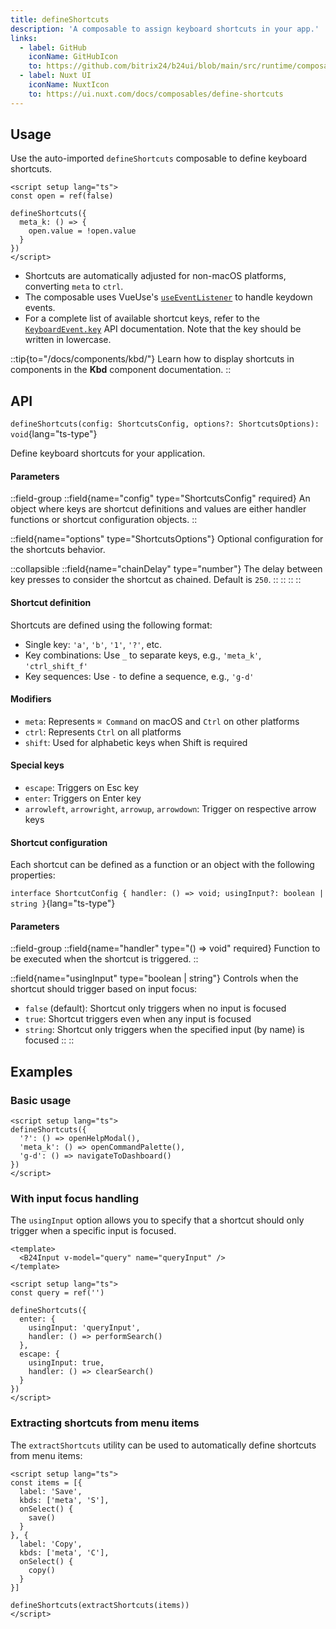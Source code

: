 ```yaml
---
title: defineShortcuts
description: 'A composable to assign keyboard shortcuts in your app.'
links:
  - label: GitHub
    iconName: GitHubIcon
    to: https://github.com/bitrix24/b24ui/blob/main/src/runtime/composables/defineShortcuts.ts
  - label: Nuxt UI
    iconName: NuxtIcon
    to: https://ui.nuxt.com/docs/composables/define-shortcuts
---
```


## Usage

Use the auto-imported `defineShortcuts` composable to define keyboard shortcuts.

```vue
<script setup lang="ts">
const open = ref(false)

defineShortcuts({
  meta_k: () => {
    open.value = !open.value
  }
})
</script>
```

- Shortcuts are automatically adjusted for non-macOS platforms, converting `meta` to `ctrl`.
- The composable uses VueUse's [`useEventListener`](https://vueuse.org/core/useEventListener/) to handle keydown events.
- For a complete list of available shortcut keys, refer to the [`KeyboardEvent.key`](https://developer.mozilla.org/en-US/docs/Web/API/UI_Events/Keyboard_event_key_values) API documentation. Note that the key should be written in lowercase.

::tip{to="/docs/components/kbd/"}
Learn how to display shortcuts in components in the **Kbd** component documentation.
::

## API

`defineShortcuts(config: ShortcutsConfig, options?: ShortcutsOptions): void`{lang="ts-type"}

Define keyboard shortcuts for your application.

#### Parameters

::field-group
  ::field{name="config" type="ShortcutsConfig" required}
  An object where keys are shortcut definitions and values are either handler functions or shortcut configuration objects.
  ::

  ::field{name="options" type="ShortcutsOptions"}
  Optional configuration for the shortcuts behavior.

  ::collapsible
    ::field{name="chainDelay" type="number"}
    The delay between key presses to consider the shortcut as chained. Default is `250`.
    ::
  ::
  ::
::

#### Shortcut definition

Shortcuts are defined using the following format:

- Single key: `'a'`, `'b'`, `'1'`, `'?'`, etc.
- Key combinations: Use `_` to separate keys, e.g., `'meta_k'`, `'ctrl_shift_f'`
- Key sequences: Use `-` to define a sequence, e.g., `'g-d'`

#### Modifiers

- `meta`: Represents `⌘ Command` on macOS and `Ctrl` on other platforms
- `ctrl`: Represents `Ctrl` on all platforms
- `shift`: Used for alphabetic keys when Shift is required

#### Special keys

- `escape`: Triggers on Esc key
- `enter`: Triggers on Enter key
- `arrowleft`, `arrowright`, `arrowup`, `arrowdown`: Trigger on respective arrow keys

#### Shortcut configuration

Each shortcut can be defined as a function or an object with the following properties:

`interface ShortcutConfig { handler: () => void; usingInput?: boolean | string }`{lang="ts-type"}

#### Parameters

::field-group
  ::field{name="handler" type="() => void" required}
  Function to be executed when the shortcut is triggered.
  ::

  ::field{name="usingInput" type="boolean | string"}
  Controls when the shortcut should trigger based on input focus:
  - `false` (default): Shortcut only triggers when no input is focused
  - `true`: Shortcut triggers even when any input is focused
  - `string`: Shortcut only triggers when the specified input (by name) is focused
  ::
::

## Examples

### Basic usage

```vue
<script setup lang="ts">
defineShortcuts({
  '?': () => openHelpModal(),
  'meta_k': () => openCommandPalette(),
  'g-d': () => navigateToDashboard()
})
</script>
```

### With input focus handling

The `usingInput` option allows you to specify that a shortcut should only trigger when a specific input is focused.

```vue
<template>
  <B24Input v-model="query" name="queryInput" />
</template>

<script setup lang="ts">
const query = ref('')

defineShortcuts({
  enter: {
    usingInput: 'queryInput',
    handler: () => performSearch()
  },
  escape: {
    usingInput: true,
    handler: () => clearSearch()
  }
})
</script>
```

### Extracting shortcuts from menu items

The `extractShortcuts` utility can be used to automatically define shortcuts from menu items:

```vue
<script setup lang="ts">
const items = [{
  label: 'Save',
  kbds: ['meta', 'S'],
  onSelect() {
    save()
  }
}, {
  label: 'Copy',
  kbds: ['meta', 'C'],
  onSelect() {
    copy()
  }
}]

defineShortcuts(extractShortcuts(items))
</script>
```
